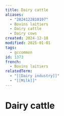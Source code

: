 ```yaml
---
title: Dairy cattle
aliases:
  - "2024122810197"
  - Bovins laitiers
  - Dairy cattle
  - Dairy cows
created: 2024-12-18
modified: 2025-01-01
tags:
  - gccommon
id: 1373
french:
  - Bovins laitiers
relatedTerm:
  - "[[Dairy industry]]"
  - "[[Milk]]"
---
```

# Dairy cattle
